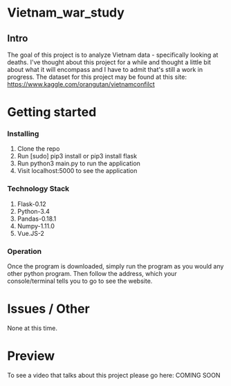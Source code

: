 # Vietnam_war_study
## Intro

The goal of this project is to analyze Vietnam data - specifically looking at deaths.
I've thought about this project for a while and thought a little bit about what it will
encompass and I have to admit that's still a work in progress. The dataset for this
project may be found at this site: https://www.kaggle.com/orangutan/vietnamconfilct

# Getting started
### Installing

1. Clone the repo
2. Run [sudo] pip3 install or pip3 install flask
3. Run python3 main.py to run the application
6. Visit localhost:5000 to see the application

### Technology Stack

1. Flask-0.12
2. Python-3.4
3. Pandas-0.18.1
4. Numpy-1.11.0
5. Vue.JS-2

### Operation

Once the program is downloaded, simply run the program as you would any other python program.
Then follow the address, which your console/terminal tells you to go to see the
website.

# Issues / Other

None at this time.

# Preview

To see a video that talks about this project please go here: COMING SOON

